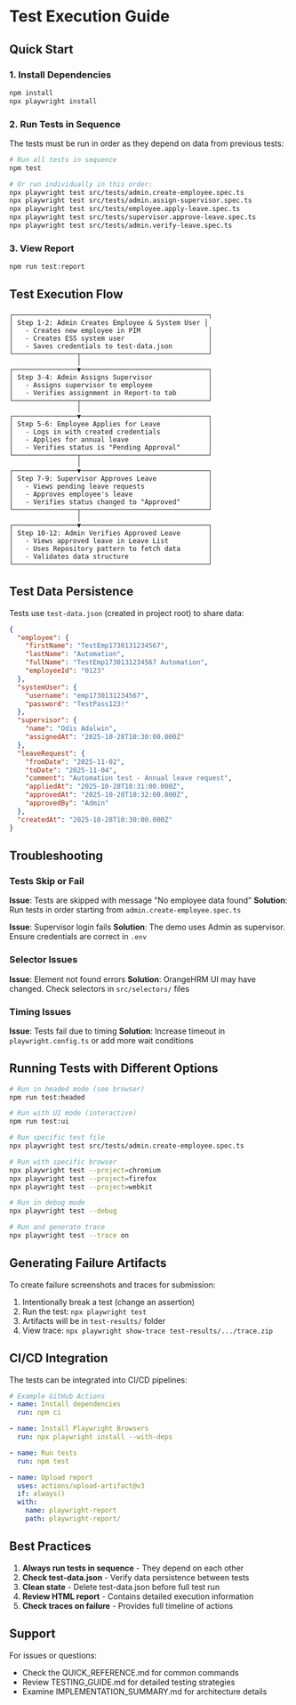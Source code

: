 # Test Execution Guide

## Quick Start

### 1. Install Dependencies
```bash
npm install
npx playwright install
```

### 2. Run Tests in Sequence
The tests must be run in order as they depend on data from previous tests:

```bash
# Run all tests in sequence
npm test

# Or run individually in this order:
npx playwright test src/tests/admin.create-employee.spec.ts
npx playwright test src/tests/admin.assign-supervisor.spec.ts
npx playwright test src/tests/employee.apply-leave.spec.ts
npx playwright test src/tests/supervisor.approve-leave.spec.ts
npx playwright test src/tests/admin.verify-leave.spec.ts
```

### 3. View Report
```bash
npm run test:report
```

## Test Execution Flow

```
┌─────────────────────────────────────────────────┐
│ Step 1-2: Admin Creates Employee & System User │
│   - Creates new employee in PIM                 │
│   - Creates ESS system user                     │
│   - Saves credentials to test-data.json         │
└────────────────┬────────────────────────────────┘
                 │
┌────────────────▼────────────────────────────────┐
│ Step 3-4: Admin Assigns Supervisor              │
│   - Assigns supervisor to employee              │
│   - Verifies assignment in Report-to tab        │
└────────────────┬────────────────────────────────┘
                 │
┌────────────────▼────────────────────────────────┐
│ Step 5-6: Employee Applies for Leave            │
│   - Logs in with created credentials            │
│   - Applies for annual leave                    │
│   - Verifies status is "Pending Approval"       │
└────────────────┬────────────────────────────────┘
                 │
┌────────────────▼────────────────────────────────┐
│ Step 7-9: Supervisor Approves Leave             │
│   - Views pending leave requests                │
│   - Approves employee's leave                   │
│   - Verifies status changed to "Approved"       │
└────────────────┬────────────────────────────────┘
                 │
┌────────────────▼────────────────────────────────┐
│ Step 10-12: Admin Verifies Approved Leave       │
│   - Views approved leave in Leave List          │
│   - Uses Repository pattern to fetch data       │
│   - Validates data structure                    │
└─────────────────────────────────────────────────┘
```

## Test Data Persistence

Tests use `test-data.json` (created in project root) to share data:

```json
{
  "employee": {
    "firstName": "TestEmp1730131234567",
    "lastName": "Automation",
    "fullName": "TestEmp1730131234567 Automation",
    "employeeId": "0123"
  },
  "systemUser": {
    "username": "emp1730131234567",
    "password": "TestPass123!"
  },
  "supervisor": {
    "name": "Odis Adalwin",
    "assignedAt": "2025-10-28T10:30:00.000Z"
  },
  "leaveRequest": {
    "fromDate": "2025-11-02",
    "toDate": "2025-11-04",
    "comment": "Automation test - Annual leave request",
    "appliedAt": "2025-10-28T10:31:00.000Z",
    "approvedAt": "2025-10-28T10:32:00.000Z",
    "approvedBy": "Admin"
  },
  "createdAt": "2025-10-28T10:30:00.000Z"
}
```

## Troubleshooting

### Tests Skip or Fail

**Issue**: Tests are skipped with message "No employee data found"
**Solution**: Run tests in order starting from `admin.create-employee.spec.ts`

**Issue**: Supervisor login fails
**Solution**: The demo uses Admin as supervisor. Ensure credentials are correct in `.env`

### Selector Issues

**Issue**: Element not found errors
**Solution**: OrangeHRM UI may have changed. Check selectors in `src/selectors/` files

### Timing Issues

**Issue**: Tests fail due to timing
**Solution**: Increase timeout in `playwright.config.ts` or add more wait conditions

## Running Tests with Different Options

```bash
# Run in headed mode (see browser)
npm run test:headed

# Run with UI mode (interactive)
npm run test:ui

# Run specific test file
npx playwright test src/tests/admin.create-employee.spec.ts

# Run with specific browser
npx playwright test --project=chromium
npx playwright test --project=firefox
npx playwright test --project=webkit

# Run in debug mode
npx playwright test --debug

# Run and generate trace
npx playwright test --trace on
```

## Generating Failure Artifacts

To create failure screenshots and traces for submission:

1. Intentionally break a test (change an assertion)
2. Run the test: `npx playwright test`
3. Artifacts will be in `test-results/` folder
4. View trace: `npx playwright show-trace test-results/.../trace.zip`

## CI/CD Integration

The tests can be integrated into CI/CD pipelines:

```yaml
# Example GitHub Actions
- name: Install dependencies
  run: npm ci

- name: Install Playwright Browsers
  run: npx playwright install --with-deps

- name: Run tests
  run: npm test

- name: Upload report
  uses: actions/upload-artifact@v3
  if: always()
  with:
    name: playwright-report
    path: playwright-report/
```

## Best Practices

1. **Always run tests in sequence** - They depend on each other
2. **Check test-data.json** - Verify data persistence between tests
3. **Clean state** - Delete test-data.json before full test run
4. **Review HTML report** - Contains detailed execution information
5. **Check traces on failure** - Provides full timeline of actions

## Support

For issues or questions:
- Check the QUICK_REFERENCE.md for common commands
- Review TESTING_GUIDE.md for detailed testing strategies
- Examine IMPLEMENTATION_SUMMARY.md for architecture details
